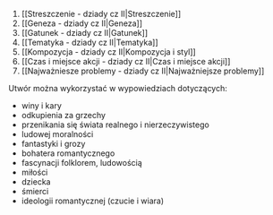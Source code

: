 1. [[Streszczenie - dziady cz II|Streszczenie]]
2. [[Geneza - dziady cz II|Geneza]]
3. [[Gatunek - dziady cz II|Gatunek]]
4. [[Tematyka - dziady cz II|Tematyka]]
5. [[Kompozycja - dziady cz II|Kompozycja i styl]]
6. [[Czas i miejsce akcji - dziady cz II|Czas i miejsce akcji]]
7. [[Najważniesze problemy - dziady cz II|Najważniejsze problemy]]


Utwór można wykorzystać w wypowiedziach dotyczących:
- winy i kary
- odkupienia za grzechy
- przenikania się świata realnego i nierzeczywistego
- ludowej moralności
- fantastyki i grozy
- bohatera romantycznego
- fascynacji folklorem, ludowością
- miłości
- dziecka
- śmierci
- ideologii romantycznej (czucie i wiara)